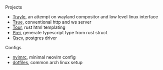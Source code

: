 Projects

- [Trayle](https://github.com/ariaandika/trayle), an attempt on wayland compositor and low level linux interface
- [Tsue](https://github.com/ariaandika/tsue), conventional http and ws server
- [Tour](https://github.com/ariaandika/tour), rust html templating
- [Prei](https://github.com/ariaandika/prei), generate typescript type from rust struct 
- [Qscv](https://github.com/ariaandika/prei), postgres driver

Configs

- [nvimrc](https://github.com/ariaandika/nvimrc), minimal neovim config
- [dotfiles](https://github.com/ariaandika/dotfiles), common arch linux setup

